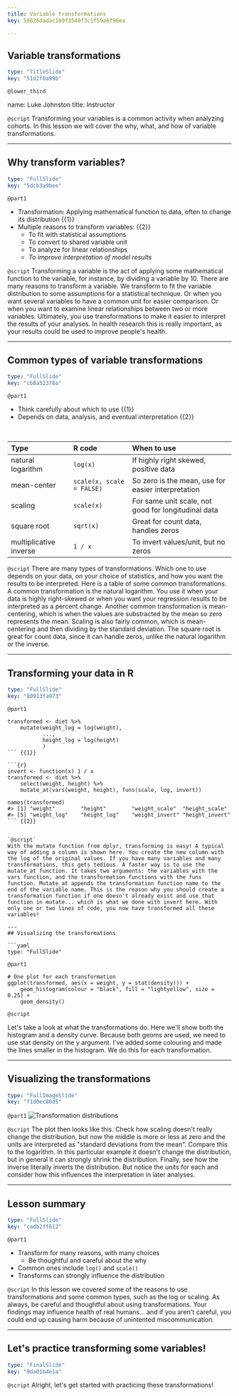```yaml
---
title: Variable transformations
key: 5d026dadac109f3540f3c1f59a6f96ea

---
```

## Variable transformations

```yaml
type: "TitleSlide"
key: "51d2f0a99b"
```

`@lower_third`

name: Luke Johnston
title: Instructor


`@script`
Transforming your variables is a common activity when analyzing cohorts. In this lesson we will cover the why, what, and how of variable transformations.


---
## Why transform variables?

```yaml
type: "FullSlide"
key: "5dcb3a9bee"
```

`@part1`
- Transformation: Applying mathematical function to data, often to change its distribution {{1}}
- Multiple reasons to transform variables: {{2}}
    - To fit with statistical assumptions
    - To convert to shared variable unit
    - To analyze for linear relationships
    - *To improve interpretation of model results*


`@script`
Transforming a variable is the act of applying some mathematical function to the variable, for instance, by dividing a variable by 10. There are many reasons to transform a variable. We transform to fit the variable distribution to some assumptions for a statistical technique. Or when you want several variables to have a common unit for easier comparison. Or when you want to examine linear relationships between two or more variables. Ultimately, you use transformations to make it easier to interpret the results of your analyses. In health research this is really important, as your results could be used to improve people's health.


---
## Common types of variable transformations

```yaml
type: "FullSlide"
key: "cb8a52378a"
```

`@part1`
- Think carefully about which to use {{1}}
- Depends on data, analysis, and eventual interpretation {{2}}

&nbsp;

| Type | R code | When to use |
|:-----|:-------|:------------|
| natural logarithm | `log(x)` | If highly right skewed, positive data |
| mean-center | `scale(x, scale = FALSE)` | So zero is the mean, use for easier interpretation |
| scaling | `scale(x)` | For same unit scale, not good for longitudinal data |
| square root | `sqrt(x)` | Great for count data, handles zeros |
| multiplicative inverse |`1 / x`| To invert values/unit, but no zeros | {{3}}


`@script`
There are many types of transformations. Which one to use depends on your data, on your choice of statistics, and how you want the results to be interpreted. Here is a table of some common transformations. A common transformation is the natural logarithm. You use it when your data is highly right-skewed or when you want your regression results to be interpreted as a percent change. Another common transformation is mean-centering, which is when the values are substracted by the mean so zero represents the mean. Scaling is also fairly common,  which is mean-centering and then dividing by the standard deviation. The square root is great for count data, since it can handle zeros, unlike the natural logarithm or the inverse.


---
## Transforming your data in R

```yaml
type: "FullSlide"
key: "80913fa973"
```

`@part1`
```{r}
transformed <- diet %>%
    mutate(weight_log = log(weight),
           ...,
           height_log = log(height)
           )
``` {{1}}

```{r}
invert <- function(x) 1 / x
transformed <- diet %>%
    select(weight, height) %>%
    mutate_at(vars(weight, height), funs(scale, log, invert))

names(transformed)
#> [1] "weight"        "height"        "weight_scale"  "height_scale" 
#> [5] "weight_log"    "height_log"    "weight_invert" "height_invert"
``` {{2}}


`@script`
With the mutate function from dplyr, transforming is easy! A typical way of adding a column is shown here. You create the new column with the log of the original values. If you have many variables and many transformations, this gets tedious. A faster way is to use the mutate_at function. It takes two arguments: the variables with the vars function, and the transformation functions with the funs function. Mutate_at appends the transformation function name to the end of the variable name. This is the reason why you should create a transformation function if one doesn't already exist and use that function in mutate... which is what we done with invert here. With only one or two lines of code, you now have transformed all these variables!

---
## Visualizing the transformations

```yaml
type: "FullSlide"
```

`@part1`

```{r}
# One plot for each transformation
ggplot(transformed, aes(x = weight, y = stat(density))) +
    geom_histogram(colour = "black", fill = "lightyellow", size = 0.25) +
    geom_density()
```

`@script`

Let's take a look at what the transformations do. Here we'll show both the histogram and a density curve. Because both geoms are used, we need to use stat density on the y argument. I've added some colouring and made the lines smaller in the histogram. We do this for each transformation.


---
## Visualizing the transformations

```yaml
type: "FullImageSlide"
key: "f1d0ec80d5"
```

`@part1`
![Transformation distributions](http://assets.datacamp.com/production/repositories/2079/datasets/a2a1cc3b6769cb841ba7905f473f842cbc5f5e24/plot_transform_weight.png)


`@script`
The plot then looks like this. Check how scaling doesn't really change the distribution, but now the middle is more or less at zero and the units are interpreted as "standard deviations from the mean". Compare this to the logarithm. In this particular example it doesn't change the distribution, but in general it can strongly shrink the distribution. Finally, see how the inverse literally inverts the distribution. But notice the units for each and consider how this influences the interpretation in later analyses.


---
## Lesson summary

```yaml
type: "FullSlide"
key: "cadb2ff612"
```

`@part1`
- Transform for many reasons, with many choices
    - Be thoughtful and careful about the why
- Common ones include `log()` and `scale()`
- Transforms can strongly influence the distribution


`@script`
In this lesson we covered some of the reasons to use transformations and some common types, such as the log or scaling. As always, be careful and thoughtful about using transformations. Your findings may influence health of real humans... and if you aren't careful, you could end up causing harm because of unintented miscommunication.


---
## Let's practice transforming some variables!

```yaml
type: "FinalSlide"
key: "9da01b4e1a"
```

`@script`
Alright, let's get started with practicing these transformations!

